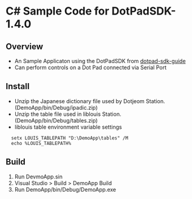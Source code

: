 # C# Sample Code for DotPadSDK-1.4.0


## Overview
* An Sample Applicaton using the DotPadSDK from [dotpad-sdk-guide](https://github.com/dotincorp/dotpad-sdk-guide)
* Can perform controls on a Dot Pad connected via Serial Port

## Install
* Unzip the Japanese dictionary file used by Dotjeom Station. (DemoApp/bin/Debug/ipadic.zip)
* Unzip the table file used in liblouis Station. (DemoApp/bin/Debug/tables.zip)
* liblouis table environment variable settings
```
  setx LOUIS_TABLEPATH "D:\DemoApp\tables" /M
  echo %LOUIS_TABLEPATH%
```

## Build
1. Run DevmoApp.sin
2. Visual Studio > Build > DemoApp Build
3. Run DemoApp/bin/Debug/DemoApp.exe